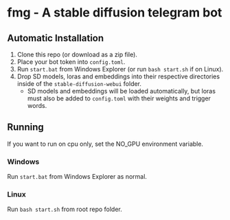 # fmg - A stable diffusion telegram bot

## Automatic Installation

1. Clone this repo (or download as a zip file).
2. Place your bot token into `config.toml`.
3. Run `start.bat` from Windows Explorer (or run `bash start.sh` if on Linux).
4. Drop SD models, loras and embeddings into their respective directories inside of the `stable-diffusion-webui` folder.
    * SD models and embeddings will be loaded automatically, but loras must also be added to `config.toml` with their weights and trigger words.

## Running

If you want to run on cpu only, set the NO_GPU environment variable.

### Windows

Run `start.bat` from Windows Explorer as normal.

### Linux

Run `bash start.sh` from root repo folder.
